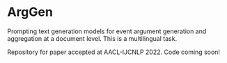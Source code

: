 # ArgGen
Prompting text generation models for event argument generation and aggregation at a document level. This is a multilingual task.

Repository for paper accepted at AACL-IJCNLP 2022.
Code coming soon!
